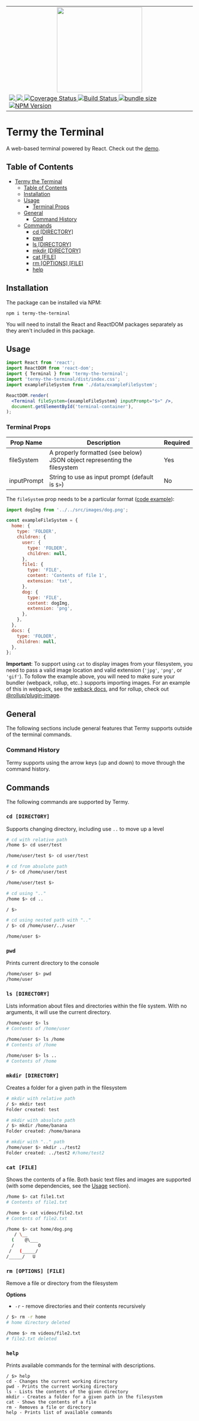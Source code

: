 <table>
 <tr>
   <td><div align="center"><img src="./TermyLogo.png" width="230px"/></div></td>
 </tr>
 <tr>
    <td> <!-- Commitizen -->
  <a href="http://commitizen.github.io/cz-cli/v" title="Commitizen">
    <img src="https://img.shields.io/badge/commitizen-friendly-brightgreen.svg"/>
  </a>

  <!-- Prettier -->
  <a href="https://github.com/prettier/prettie" title="Prettier">
    <img src="https://img.shields.io/badge/code_style-prettier-ff69b4.svg?style=flat-square"/>
  </a>

  <!-- Coveralls -->
  <a href='https://coveralls.io/github/ctaylo21/termy-the-terminal?branch=master'>
    <img src='https://coveralls.io/repos/github/ctaylo21/termy-the-terminal/badge.svg?branch=master' alt='Coverage Status' />
  </a>

  <!-- Travis -->
  <a href='https://travis-ci.com/ctaylo21/termy-the-terminal/'>
    <img src='https://travis-ci.com/ctaylo21/termy-the-terminal.svg?branch=master' alt='Build Status' />
  </a>

  <!-- Build Size -->
  <a href='https://bundlephobia.com/result?p=termy-the-terminal@1.0.0'/>
    <img src='https://img.shields.io/bundlephobia/minzip/termy-the-terminal' alt='bundle size' />
  </a>

  <!-- NPM Version -->
  <a href='https://www.npmjs.com/package/termy-the-terminal'/>
    <img src='https://img.shields.io/npm/v/termy-the-terminal' alt='NPM Version' />
  </a>
 </td>
 </tr>
</table>

# Termy the Terminal

A web-based terminal powered by React. Check out the [demo](https://ctaylo21.github.io/termy-the-terminal/).

## Table of Contents

- [Termy the Terminal](#termy-the-terminal)
  - [Table of Contents](#table-of-contents)
  - [Installation](#installation)
  - [Usage](#usage)
    - [Terminal Props](#terminal-props)
  - [General](#general)
    - [Command History](#command-history)
  - [Commands](#commands)
    - [cd [DIRECTORY]](#cd-directory)
    - [pwd](#pwd)
    - [ls [DIRECTORY]](#ls-directory)
    - [mkdir [DIRECTORY]](#mkdir-directory)
    - [cat [FILE]](#cat-file)
    - [rm [OPTIONS] [FILE]](#rm-options-file)
    - [help](#help)

## Installation

The package can be installed via NPM:

    npm i termy-the-terminal

You will need to install the React and ReactDOM packages separately as they aren't included in this package.

## Usage

```jsx
import React from 'react';
import ReactDOM from 'react-dom';
import { Terminal } from 'termy-the-terminal';
import 'termy-the-terminal/dist/index.css';
import exampleFileSystem from './data/exampleFileSystem';

ReactDOM.render(
  <Terminal fileSystem={exampleFileSystem} inputPrompt="$>" />,
  document.getElementById('terminal-container'),
);
```

### Terminal Props

| Prop Name   | Description                                                              | Required |
| ----------- | ------------------------------------------------------------------------ | -------- |
| fileSystem  | A properly formatted (see below) JSON object representing the filesystem | Yes      |
| inputPrompt | String to use as input prompt (default is `$>`)                          | No       |

The `fileSystem` prop needs to be a particular format ([code example](src/data/exampleFileSystem.ts)):

```javascript
import dogImg from '../../src/images/dog.png';

const exampleFileSystem = {
  home: {
    type: 'FOLDER',
    children: {
      user: {
        type: 'FOLDER',
        children: null,
      },
      file1: {
        type: 'FILE',
        content: 'Contents of file 1',
        extension: 'txt',
      },
      dog: {
        type: 'FILE',
        content: dogImg,
        extension: 'png',
      },
    },
  },
  docs: {
    type: 'FOLDER',
    children: null,
  },
};
```

**Important**: To support using `cat` to display images from your filesystem, you need to pass a valid image location and valid extension (`'jpg'`, `'png'`, or `'gif'`). To follow the example above, you will need to make sure your bundler (webpack, rollup, etc..) supports importing images. For an example of this in webpack, see the [weback docs](https://webpack.js.org/guides/asset-management/#loading-images), and for rollup, check out [@rollup/plugin-image](https://github.com/rollup/plugins/tree/master/packages/image).

## General

The following sections include general features that Termy supports outside of the terminal commands.

### Command History

Termy supports using the arrow keys (up and down) to move through the command history.

## Commands

The following commands are supported by Termy.

### `cd [DIRECTORY]`

Supports changing directory, including use `..` to move up a level

```bash
# cd with relative path
/home $> cd user/test

/home/user/test $> cd user/test

# cd from absolute path
/ $> cd /home/user/test

/home/user/test $>

# cd using ".."
/home $> cd ..

/ $>

# cd using nested path with ".."
/ $> cd /home/user/../user

/home/user $>
```

### `pwd`

Prints current directory to the console

```bash
/home/user $> pwd
/home/user
```

### `ls [DIRECTORY]`

Lists information about files and directories within the file system. With no arguments,
it will use the current directory.

```bash
/home/user $> ls
# Contents of /home/user

/home/user $> ls /home
# Contents of /home

/home/user $> ls ..
# Contents of /home
```

### `mkdir [DIRECTORY]`

Creates a folder for a given path in the filesystem

```bash
# mkdir with relative path
/ $> mkdir test
Folder created: test

# mkdir with absolute path
/ $> mkdir /home/banana
Folder created: /home/banana

# mkdir with ".." path
/home/user $> mkdir ../test2
Folder created: ../test2 #/home/test2
```

### `cat [FILE]`

Shows the contents of a file. Both basic text files and images are supported (with some dependencies, see the [Usage](#usage)
section).

```bash
/home $> cat file1.txt
# Contents of file1.txt

/home $> cat videos/file2.txt
# Contents of file2.txt

/home $> cat home/dog.png
   / \__
  (    @\___
  /         O
 /   (_____/
/_____/   U
```

### `rm [OPTIONS] [FILE]`

Remove a file or directory from the filesystem

**Options**

- `-r` - remove directories and their contents recursively

```bash
/ $> rm -r home
# home directory deleted

/home $> rm videos/file2.txt
# file2.txt deleted
```

### `help`

Prints available commands for the terminal with descriptions.

```
/ $> help
cd - Changes the current working directory
pwd - Prints the current working directory
ls - Lists the contents of the given directory
mkdir - Creates a folder for a given path in the filesystem
cat - Shows the contents of a file
rm - Removes a file or directory
help - Prints list of available commands
```
